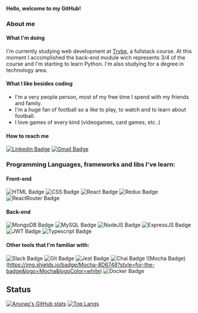 #### Hello, welcome to my GitHub!

### About me

#### What I'm doing

I'm currently studying web development at [Trybe](https://www.betrybe.com/formacao-desenvolvimento-web), a fullstack course. At this moment I accomplished the back-end module wich represents 3/4 of the course and I'm starting to learn Python. I'm also studying for a degree in technology area.

#### What I like besides coding

- I'm a very people person, most of my free time I spend with my friends and family.
- I'm a huge fan of football so a ilke to play, to watch and to learn about football.
- I love games of every kind (videogames, card games, etc..)

#### How to reach me
[![Linkedin Badge](https://img.shields.io/badge/LinkedIn-0077B5?style=flat-square&logo=linkedin&logoColor=white&lin=https://www.linkedin.com/in/frederico-wilkens/)](https://www.linkedin.com/in/frederico-wilkens/)
[![Gmail Badge](https://img.shields.io/badge/-Gmail-c14438?style=flat-square&logo=Gmail&logoColor=white&link=mailto:frediwilkens@gmail.com)](mailto:frediwilkens@gmail.com)

### Programming Languages, frameworks and libs I've learn:
#### Front-end
![HTML Badge](https://img.shields.io/badge/HTML5-E34F26?style=for-the-badge&logo=html5&logoColor=white)
![CSS Badge](https://img.shields.io/badge/CSS3-1572B6?style=for-the-badge&logo=css3&logoColor=white)
![React Badge](https://img.shields.io/badge/React-20232A?style=for-the-badge&logo=react&logoColor=61DAFB)
![Redux Badge](https://img.shields.io/badge/Redux-593D88?style=for-the-badge&logo=redux&logoColor=white)
![ReactRouter Badge](https://img.shields.io/badge/React_Router-CA4245?style=for-the-badge&logo=react-router&logoColor=white)

#### Back-end
![MongoDB Badge](https://img.shields.io/badge/MongoDB-4EA94B?style=for-the-badge&logo=mongodb&logoColor=white)
![MySQL Badge](https://img.shields.io/badge/MySQL-005C84?style=for-the-badge&logo=mysql&logoColor=white)
![NodeJS Badge](https://img.shields.io/badge/Node.js-339933?style=for-the-badge&logo=nodedotjs&logoColor=white)
![ExpressJS Badge](https://img.shields.io/badge/Express.js-000000?style=for-the-badge&logo=express&logoColor=white)
![JWT Badge](https://img.shields.io/badge/JWT-000000?style=for-the-badge&logo=JSON%20web%20tokens&logoColor=white)
![Typescript Badge](https://img.shields.io/badge/TypeScript-007ACC?style=for-the-badge&logo=typescript&logoColor=white)

#### Other tools that I'm familiar with:
![Slack Badge](https://img.shields.io/badge/Slack-4A154B?style=for-the-badge&logo=slack&logoColor=white)
![Git Badge](https://img.shields.io/badge/GIT-E44C30?style=for-the-badge&logo=git&logoColor=white)
![Jest Badge](https://img.shields.io/badge/Jest-C21325?style=for-the-badge&logo=jest&logoColor=white)
![Chai Badge](https://img.shields.io/badge/chai-A30701?style=for-the-badge&logo=chai&logoColor=white)
![Mocha Badge)(https://img.shields.io/badge/Mocha-8D6748?style=for-the-badge&logo=Mocha&logoColor=white)
![Docker Badge](https://img.shields.io/badge/Docker-2CA5E0?style=for-the-badge&logo=docker&logoColor=white)

<h2>Status</h2>

[![Anurag's GitHub stats](https://github-readme-stats.vercel.app/api?username=frediwilkens&show_icons=true&theme=gotham)](https://github.com/anuraghazra/github-readme-stats)
[![Top Langs](https://github-readme-stats.vercel.app/api/top-langs/?username=frediwilkens&layout=compact&theme=gotham)](https://github.com/anuraghazra/github-readme-stats)


<!--
**frediwilkens/frediwilkens** is a ✨ _special_ ✨ repository because its `README.md` (this file) appears on your GitHub profile.

Here are some ideas to get you started:

- 🔭 I’m currently working on ...
- 🌱 I’m currently learning ...
- 👯 I’m looking to collaborate on ...
- 🤔 I’m looking for help with ...
- 💬 Ask me about ...
- 📫 How to reach me: ...
- 😄 Pronouns: ...
- ⚡ Fun fact: ...
-->
